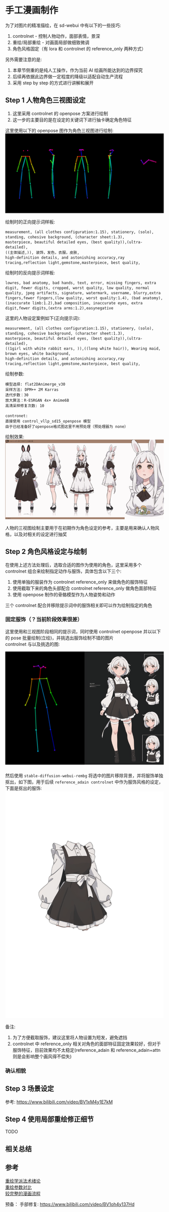 # 手工漫画制作
为了对图片的精准描绘，在 sd-webui 中有以下的一些技巧:  
1. controlnet - 控制人物动作，面部表情，景深  
1. 重绘/局部重绘 - 对画面局部做细致微调  
1. 角色风格固定（有 lora 和 controlnet 的 reference_only 两种方式）  

另外需要注意的是:  
1. 本章节侧重的是纯人工操作，作为当前 AI 绘画所能达到的边界探究  
1. 后续再依据此边界做一定程度的降级以适配自动生产流程  
1. 采用 step by step 的方式进行讲解和展开  

## Step 1 人物角色三视图设定
1. 这里采用 controlnet 的 openpose 方案进行绘制  
1. 这一步的主要目的是在设定的关键词下进行抽卡确定角色特征  

这里使用以下的 openpose 图作为角色三视图进行绘制:  
![imgs/role-design](/imgs/role-design.png)

绘制时的正向提示词样板:  
```
measurement, (all clothes configuration:1.15), stationery, (solo), standing, cohesive background, (character sheet:1.3),
masterpiece, beautiful detailed eyes, (best quality)),(ultra-detailed),
((主体描述,)), 装饰，发色，衣服，皮肤, 
high-definition details, and astonishing accuracy,ray tracing,reflection light,gemstone,masterpiece, best quality,
```

绘制时的反向提示词样板:  
```
lowres, bad anatomy, bad hands, text, error, missing fingers, extra digit, fewer digits, cropped, worst quality, low quality, normal quality, jpeg artifacts, signature, watermark, username, blurry,extra fingers,fewer fingers,(low quality, worst quality:1.4), (bad anatomy), (inaccurate limb:1.2),bad composition, inaccurate eyes, extra digit,fewer digits,(extra arms:1.2),easynegative
```

这里的人物设定案例如下(正向提示词):  
```
measurement, (all clothes configuration:1.15), stationery, (solo), standing, cohesive background, (character sheet:1.3),
masterpiece, beautiful detailed eyes, (best quality)),(ultra-detailed),
((1girl with white rabbit ears, )),((long white hair)), Wearing maid, brown eyes, white background, 
high-definition details, and astonishing accuracy,ray tracing,reflection light,gemstone,masterpiece, best quality,
```

绘制参数:  
```
模型选择: flat2DAnimerge_v30
采样方法: DPM++ 2M Karras
迭代步数：30  
放大算法：R-ESRGAN 4x+ Anime6B  
高清采样修复次数: 10

contronet:
直接使用 control_vllp_sd15_openpose 模型
由于已经准备好了openpose格式图这里不用预处理（预处理器为 none）  
```

绘制效果:
![imgs/role-ex](/imgs/role-ex.png)

人物的三视图绘制主要用于在初期作为角色设定的参考，主要是用来确认人物风格，以及对相关的设定进行抽奖  

## Step 2 角色风格设定与绘制
在使用上述方法处理后，选取合适的图作为使用的角色，这里采用多个 controlnet 组合来绘制指定动作与服饰，具体包含以下三个:  

1. 使用单独的服装作为 controlnet reference_only 来做角色的服饰特征  
1. 使用截取下来的角色头部配合 controlnet reference_only 做角色面部特征  
1. 使用 openpose 制作的骨骼模型作为人物姿势和动作  

三个 controlnet 配合并移除提示词中的服饰相关即可以作为绘制指定的角色

### 固定服饰（？当前阶段效果很差）
这里使用和三视图阶段相同的提示词，同时使用 controlnet openpose 并以以下的 pose 批量绘制(立绘)，并挑选出服饰绘制不错的图片  
controlnet 与以及挑选的图:  
<div style="display:flex;">
  <img src="/imgs/role-stand.png" style="width: 50%" />
  <img src="/imgs/role-stex.png" style="width: 50%" />
</div>
<div style="height: 10px;"></div>

然后使用 `stable-diffusion-webui-rembg` 将选中的图片移除背景，并将服饰单独抠出，如下图，用于后续 `reference_adain controlnet` 中作为服饰风格的设定，下面是抠出的服饰:  
![imgs/role-cloth.png](/imgs/role-cloth.png)

备注:  
1. 为了方便截取服饰，建议这里将人物设置为短发，避免遮挡  
1. controlnet 中 reference_only 相关对角色的面部特征固定效果较好，但对于服饰特征，目前效果均不太稳定(reference_adain 和 reference_adain+attn 则是会影响整个画风得不偿失)  

### 确认相貌


## Step 3 场景设定
参考: https://www.bilibili.com/video/BV1xM4y1E7kM

## Step 4 使用局部重绘修正细节
TODO

## 相关总结

## 参考
[重绘学派法术绪论](https://docs.qq.com/pdf/DR2V2ZlhHbnJUVHBa?)  
[重绘参数对比](https://www.bilibili.com/video/BV1QX4y1n7pE)  
[较完整的漫画流程](https://www.bilibili.com/video/BV1wu411s7Gn)  

预备：
手部修复: https://www.bilibili.com/video/BV1oh4y137Hd  
